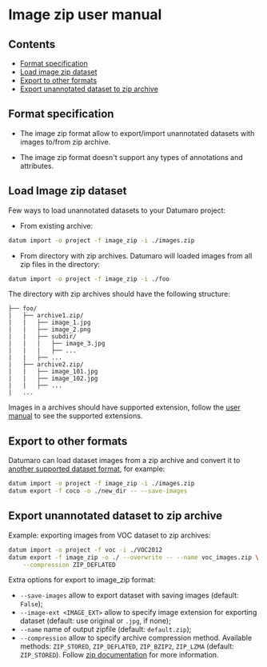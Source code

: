 # Image zip user manual

## Contents
- [Format specification](#format-specification)
- [Load image zip dataset](#load-image-zip-dataset)
- [Export to other formats](#export-to-other-formats)
- [Export unannotated dataset to zip archive](#export-unannotated-dataset-to-zip-archive)

## Format specification

- The image zip format allow to export/import unannotated datasets
with images to/from zip archive.

- The image zip format doesn't support any types of annotations
and attributes.

## Load Image zip dataset

Few ways to load unannotated datasets to your Datumaro project:

- From existing archive:

```bash
datum import -o project -f image_zip -i ./images.zip
```

- From directory with zip archives. Datumaro will loaded images from
all zip files in the directory:

```bash
datum import -o project -f image_zip -i ./foo
```

The directory with zip archives should have the following structure:

```
├── foo/
|   ├── archive1.zip/
|   |   ├── image_1.jpg
|   |   ├── image_2.png
|   |   ├── subdir/
|   |   |   ├── image_3.jpg
|   |   |   ├── ...
|   |   ├── ...
|   ├── archive2.zip/
|   |   ├── image_101.jpg
|   |   ├── image_102.jpg
|   |   ├── ...
|   ...
```

Images in a archives should have supported extension,
follow the [user manual](../user_manual.md#data-formats) to see the supported extensions.

## Export to other formats

Datumaro can load dataset images from a zip archive and convert it to
[another supported dataset format](../user_manual.md#supported-formats),
for example:

```bash
datum import -o project -f image_zip -i ./images.zip
datum export -f coco -o ./new_dir -- --save-images
```

## Export unannotated dataset to zip archive

Example: exporting images from VOC dataset to zip archives:
```bash
datum import -o project -f voc -i ./VOC2012
datum export -f image_zip -o ./ --overwrite -- --name voc_images.zip \
    --compression ZIP_DEFLATED
```

Extra options for export to image_zip format:

- `--save-images` allow to export dataset with saving images
(default: `False`);
- `--image-ext <IMAGE_EXT>` allow to specify image extension
for exporting dataset (default: use original or `.jpg`, if none);
- `--name` name of output zipfile (default: `default.zip`);
- `--compression` allow to specify archive compression method. Available methods:
`ZIP_STORED`, `ZIP_DEFLATED`, `ZIP_BZIP2`, `ZIP_LZMA` (default: `ZIP_STORED`).
Follow [zip documentation](https://pkware.cachefly.net/webdocs/casestudies/APPNOTE.TXT)
for more information.